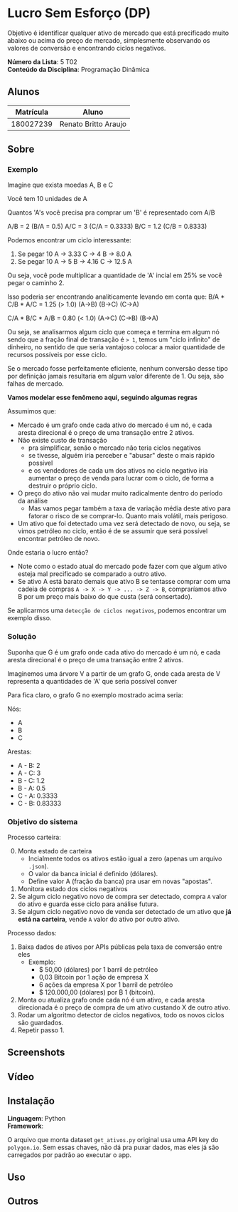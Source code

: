 # Lucro Sem Esforço (DP)

Objetivo é identificar qualquer ativo de mercado que está precificado muito abaixo ou acima do preço de mercado, simplesmente observando os valores de conversão e encontrando ciclos negativos.

**Número da Lista**: 5 T02<br>
**Conteúdo da Disciplina**: Programação Dinâmica<br>

## Alunos

| Matrícula | Aluno                |
| --------- | -------------------- |
| 180027239 | Renato Britto Araujo |

## Sobre 

### Exemplo

Imagine que exista moedas A, B e C

Você tem 10 unidades de A

Quantos 'A's você precisa pra comprar um 'B' é representado com A/B

A/B  =  2    (B/A = 0.5)
A/C  =  3    (C/A = 0.3333)
B/C  =  1.2  (C/B = 0.8333)

Podemos encontrar um ciclo interessante:
1. Se pegar 10 A -> 3.33 C -> 4 B -> 8.0 A 
2. Se pegar 10 A -> 5 B -> 4.16 C -> 12.5 A

Ou seja, você pode multiplicar a quantidade de 'A' incial em 25% se você pegar o caminho 2.

Isso poderia ser encontrando analiticamente levando em conta que:
 B/A   *  C/B   *   A/C    = 1.25 (> 1.0)
(A->B)   (B->C)    (C->A)

 C/A   *  B/C   *   A/B    = 0.80 (< 1.0)
(A->C)   (C->B)    (B->A)

Ou seja, se analisarmos algum ciclo que começa e termina em algum nó sendo que a fração final de transação é `> 1`, temos um "ciclo infinito" de dinheiro, no sentido de que seria vantajoso colocar a maior quantidade de recursos possíveis por esse ciclo.

Se o mercado fosse perfeitamente eficiente, nenhum conversão desse tipo por definição jamais resultaria em algum valor diferente de 1. Ou seja, são falhas de mercado.


**Vamos modelar esse fenômeno aqui, seguindo algumas regras**

Assumimos que:
- Mercado é um grafo onde cada ativo do mercado é um nó, e cada aresta direcional é o preço de uma transação entre 2 ativos. 
- Não existe custo de transação 
  - pra simplificar, senão o mercado não teria ciclos negativos
  - se tivesse, alguém iria perceber e "abusar" deste o mais rápido possível
  - e os vendedores de cada um dos ativos no ciclo negativo iria aumentar o preço de venda para lucrar com o ciclo, de forma a destruir o próprio ciclo.
- O preço do ativo não vai mudar muito radicalmente dentro do período da análise
  - Mas vamos pegar também a taxa de variação média deste ativo para fatorar o risco de se comprar-lo. Quanto mais volátil, mais perigoso. 
- Um ativo que foi detectado uma vez será detectado de novo, ou seja, se vimos petróleo no ciclo, então é de se assumir que será possível encontrar petróleo de novo.

Onde estaria o lucro então?
- Note como o estado atual do mercado pode fazer com que algum ativo esteja mal precificado se comparado a outro ativo.
- Se ativo A está barato demais que ativo B se tentasse comprar com uma cadeia de compras `A -> X -> Y -> ... -> Z -> B`, compraríamos ativo B por um preço mais baixo do que custa (será consertado).
  
Se aplicarmos uma `detecção de ciclos negativos`, podemos encontrar um exemplo disso.

### Solução

Suponha que G é um grafo onde cada ativo do mercado é um nó, e cada aresta direcional é o preço de uma transação entre 2 ativos.

Imaginemos uma árvore V a partir de um grafo G, onde cada aresta de V representa a quantidades de 'A' que seria possível conver

Para fica claro, o grafo G no exemplo mostrado acima seria:

Nós: 
- A
- B
- C

Arestas:
- A - B: 2    
- A - C: 3    
- B - C: 1.2    
- B - A: 0.5
- C - A: 0.3333
- C - B: 0.83333



### Objetivo do sistema

Processo carteira:

0. Monta estado de carteira
   - Incialmente todos os ativos estão igual a zero (apenas um arquivo `.json`).
   - O valor da banca inicial é definido (dólares).
   - Define valor A (fração da banca) pra usar em novas "apostas".
1. Monitora estado dos ciclos negativos
2. Se algum ciclo negativo novo de compra ser detectado, compra `A` valor do ativo e guarda esse ciclo para análise futura.
3. Se algum ciclo negativo novo de venda ser detectado de um ativo que **já está na carteira**, vende `A` valor do ativo por outro ativo.

Processo dados:

1. Baixa dados de ativos por APIs públicas pela taxa de conversão entre eles
   - Exemplo:
     - $ 50,00 (dólares) por 1 barril de petróleo
     - 0,03 Bitcoin por 1 ação de empresa X
     - 6 ações da empresa X por 1 barril de petróleo
     - $ 120.000,00 (dólares) por ₿ 1 (bitcoin).
2. Monta ou atualiza grafo onde cada nó é um ativo, e cada aresta direcionada é o preço de compra de um ativo custando X de outro ativo.
3. Rodar um algoritmo detector de ciclos negativos, todo os novos ciclos são guardados.
4. Repetir passo 1.


## Screenshots

## Vídeo


## Instalação 
**Linguagem**: Python<br>
**Framework**: <br>

O arquivo que monta dataset `get_ativos.py` original usa uma API key do `polygon.io`.
Sem essas chaves, não dá pra puxar dados, mas eles já são carregados por padrão ao executar o app.

## Uso 


## Outros

